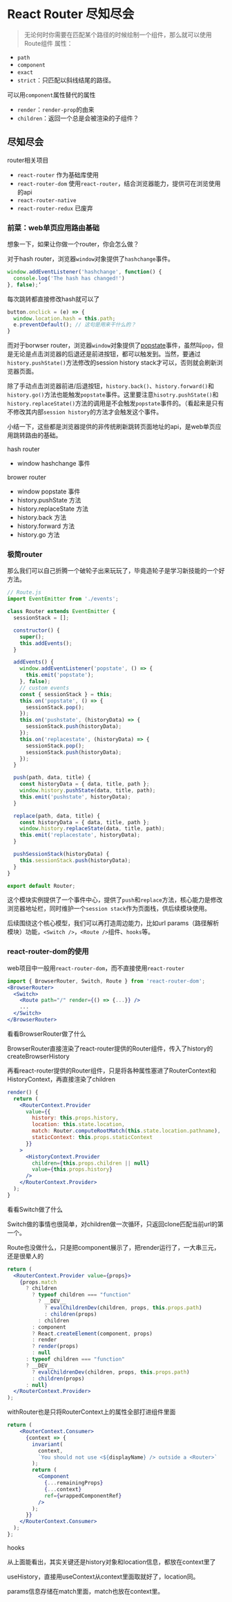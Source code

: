 # React Router 尽知尽会

> 无论何时你需要在匹配某个路径的时候绘制一个组件，那么就可以使用Route组件
属性：
* `path`
* `component`
* `exact`
* `strict`：只匹配以斜线结尾的路径。

可以用`component`属性替代的属性
* `render`：`render-prop`的由来
* `children`：返回一个总是会被渲染的子组件？

## 尽知尽会
router相关项目
* `react-router` 作为基础库使用
* `react-router-dom` 使用`react-router`，结合浏览器能力，提供可在浏览使用的api
* `react-router-native`
* `react-router-redux` 已废弃

### 前菜：web单页应用路由基础
想象一下，如果让你做一个router，你会怎么做？

对于hash router，浏览器`window`对象提供了`hashchange`事件。
```js
window.addEventListener('hashchange', function() {
  console.log('The hash has changed!')
}, false);‘
```
每次跳转都直接修改hash就可以了
```js
button.onclick = (e) => {
  window.location.hash = this.path;
  e.preventDefault(); // 这句是用来干什么的？
}
```
而对于borwser router，浏览器`window`对象提供了[popstate](https://developer.mozilla.org/en-US/docs/Web/API/WindowEventHandlers/onpopstate)事件，虽然叫`pop`，但是无论是点击浏览器的后退还是前进按钮，都可以触发到。当然，要通过`history.pushState()`方法修改的session history stack才可以，否则就会刷新浏览器页面。

除了手动点击浏览器前进/后退按钮，`history.back()`、`history.forward()`和`history.go()`方法也能触发`popstate`事件。这里要注意`hisotry.pushState()`和`history.replaceState()`方法的调用是不会触发`popstate`事件的。（看起来是只有不修改其内部`session history`的方法才会触发这个事件。

小结一下，这些都是浏览器提供的非传统刷新跳转页面地址的api，是web单页应用跳转路由的基础。

hash router
* window hashchange 事件

brower router
* window popstate 事件
* history.pushState 方法
* history.replaceState 方法
* history.back 方法
* history.forward 方法
* history.go 方法

### 极简router
那么我们可以自己折腾一个破轮子出来玩玩了，毕竟造轮子是学习新技能的一个好方法。

```js
// Route.js
import EventEmitter from './events';

class Router extends EventEmitter {
  sessionStack = [];

  constructor() {
    super();
    this.addEvents();
  }

  addEvents() {
    window.addEventListener('popstate', () => {
      this.emit('popstate');
    }, false);
    // custom events
    const { sessionStack } = this;
    this.on('popstate', () => {
      sessionStack.pop();
    });
    this.on('pushstate', (historyData) => {
      sessionStack.push(historyData);
    });
    this.on('replacestate', (historyData) => {
      sessionStack.pop();
      sessionStack.push(historyData);
    });
  }

  push(path, data, title) {
    const historyData = { data, title, path };
    window.history.pushState(data, title, path);
    this.emit('pushstate', historyData);
  }

  replace(path, data, title) {
    const historyData = { data, title, path };
    window.history.replaceState(data, title, path);
    this.emit('replacestate', historyData);
  }

  pushSessionStack(historyData) {
    this.sessionStack.push(historyData);
  }
}

export default Router;
```
这个模块实例提供了一个事件中心，提供了`push`和`replace`方法，核心能力是修改浏览器地址栏，同时维护一个`session stack`作为页面栈，供后续模块使用。

后续围绕这个核心模型，我们可以再打造周边能力，比如url params（路径解析模块）功能，`<Switch />`，`<Route />`组件、`hooks`等。

### react-router-dom的使用
web项目中一般用`react-router-dom`，而不直接使用`react-router`
```jsx
import { BrowserRouter, Switch, Route } from 'react-router-dom';
<BrowserRouter>
  <Switch>
    <Route path="/" render={() => {...}} />
    ...
  </Switch>
</BrowserRouter>
```
看看BrowserRouter做了什么

BrowserRouter直接渲染了react-router提供的Router组件，传入了history的createBrowserHistory

再看react-router提供的Router组件，只是将各种属性塞进了RouterContext和HistoryContext，再直接渲染了children
```jsx
render() {
  return (
    <RouterContext.Provider
      value={{
        history: this.props.history,
        location: this.state.location,
        match: Router.computeRootMatch(this.state.location.pathname),
        staticContext: this.props.staticContext
      }}
    >
      <HistoryContext.Provider
        children={this.props.children || null}
        value={this.props.history}
      />
    </RouterContext.Provider>
  );
}
```

看看Switch做了什么

Switch做的事情也很简单，对children做一次循环，只返回clone匹配当前url的第一个。

Route也没做什么，只是把component展示了，把render运行了，一大串三元，还是很晕人的
```jsx
return (
  <RouterContext.Provider value={props}>
    {props.match
      ? children
        ? typeof children === "function"
          ? __DEV__
            ? evalChildrenDev(children, props, this.props.path)
            : children(props)
          : children
        : component
        ? React.createElement(component, props)
        : render
        ? render(props)
        : null
      : typeof children === "function"
      ? __DEV__
        ? evalChildrenDev(children, props, this.props.path)
        : children(props)
      : null}
  </RouterContext.Provider>
);
```
withRouter也是只将RouterContext上的属性全部打进组件里面
```jsx
return (
    <RouterContext.Consumer>
      {context => {
        invariant(
          context,
          `You should not use <${displayName} /> outside a <Router>`
        );
        return (
          <Component
            {...remainingProps}
            {...context}
            ref={wrappedComponentRef}
          />
        );
      }}
    </RouterContext.Consumer>
  );
};
```
hooks

从上面能看出，其实关键还是history对象和location信息，都放在context里了

useHistory，直接用useContext从context里面取就好了，location同。

params信息存储在match里面，match也放在context里。


